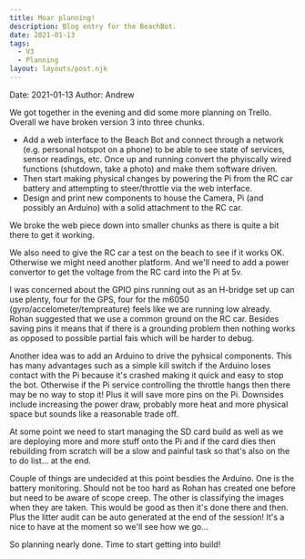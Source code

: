 ```yaml
---
title: Moar planning!
description: Blog entry for the BeachBot.
date: 2021-01-13
tags:
  - V3
  - Planning
layout: layouts/post.njk
---
```

Date: 2021-01-13
Author: Andrew

We got together in the evening and did some more planning on Trello. Overall we have broken version 3 into three chunks.
<UL>
<LI>Add a web interface to the Beach Bot and connect through a network (e.g. personal hotspot on a phone) to be able to see state of services, sensor readings, etc. Once up and running convert the phyiscally wired functions (shutdown, take a photo) and make them software driven. </LI>
<LI>Then start making physical changes by powering the Pi from the RC car battery and attempting to steer/throttle via the web interface.</LI>
<LI>Design and print new components to house the Camera, Pi (and possibly an Arduino) with a solid attachment to the RC car.</LI>
</UL>

We broke the web piece down into smaller chunks as there is quite a bit there to get it working. 

We also need to give the RC car a test on the beach to see if it works OK. Otherwise we might need another platform. And we'll need to add a power convertor to get the voltage from the RC card into the Pi at 5v.

I was concerned about the GPIO pins running out as an H-bridge set up can use plenty, four for the GPS, four for the m6050 (gyro/accelometer/tempreature) feels like we are running low already. Rohan suggested that we use a common ground on the RC car. Besides saving pins it means that if there is a grounding problem then nothing works as opposed to possible partial fais which will be harder to debug. 

Another idea was to add an Arduino to drive the pyhsical components. This has many advantages such as a simple kill switch if the Arduino loses contact with the Pi because it's crashed making it quick and easy to stop the bot. Otherwise if the Pi service controlling the throttle hangs then there may be no way to stop it! Plus it will save more pins on the Pi. Downsides include increasing the power draw, probably more heat and more physical space but sounds like a reasonable trade off.

At some point we need to start managing the SD card build as well as we are deploying more and more stuff onto the Pi and if the card dies then rebuilding from scratch will be a slow and painful task so that's also on the to do list... at the end.

Couple of things are undecided at this point besdies the Arduino. One is the battery monitoring. Should not be too hard as Rohan has created one before but need to be aware of scope creep. The other is classifying the images when they are taken. This would be good as then it's done there and then. Plus the litter audit can be auto generated at the end of the session! It's a nice to have at the moment so we'll see how we go...

So planning nearly done. Time to start getting into build!



